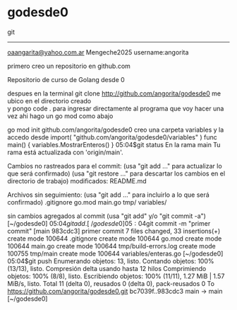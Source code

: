 # godesde0
git
***
oaangarita@yahoo.com.ar
Mengeche2025
username:angorita

primero creo un repositorio en github.com

Repositorio de curso de Golang desde 0

despues en la terminal 
git clone http://github.com/angorita/godesde0 
me ubico en el directorio creado  
y  pongo code .
para ingresar directamente al programa que voy hacer
una vez ahi hago un go mod como abajo

go mod init github.com/angorita/godesde0
creo una carpeta variables
y la accedo desde 
import(
	"github.com/angorita/godesde0/variables"
)
func main() {
	variables.MostrarEnteros()
}
05:04$git status
En la rama main
Tu rama está actualizada con 'origin/main'.

Cambios no rastreados para el commit:
  (usa "git add <archivo>..." para actualizar lo que será confirmado)
  (usa "git restore <archivo>..." para descartar los cambios en el directorio de trabajo)
        modificados:     README.md

Archivos sin seguimiento:
  (usa "git add <archivo>..." para incluirlo a lo que será confirmado)
        .gitignore
        go.mod
        main.go
        tmp/
        variables/

sin cambios agregados al commit (usa "git add" y/o "git commit -a")
[~/godesde0]
05:04$git add .
[~/godesde0]
05:04$git commit -m "primer commit"
[main 983cdc3] primer commit
 7 files changed, 33 insertions(+)
 create mode 100644 .gitignore
 create mode 100644 go.mod
 create mode 100644 main.go
 create mode 100644 tmp/build-errors.log
 create mode 100755 tmp/main
 create mode 100644 variables/enteras.go
[~/godesde0]
05:04$git push
Enumerando objetos: 13, listo.
Contando objetos: 100% (13/13), listo.
Compresión delta usando hasta 12 hilos
Comprimiendo objetos: 100% (8/8), listo.
Escribiendo objetos: 100% (11/11), 1.27 MiB | 1.57 MiB/s, listo.
Total 11 (delta 0), reusados 0 (delta 0), pack-reusados 0
To https://github.com/angorita/godesde0.git
   bc7039f..983cdc3  main -> main
[~/godesde0]